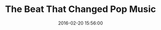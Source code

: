 ---
layout: inner
position: left
title: 'The Beat That Changed Pop Music'
date: 2016-02-20 15:56:00
video: 'vMhAX3AjnEI'
project_link: 'https://www.youtube.com/watch?v=vMhAX3AjnEI'
lead_text: "Reggaeton is one of the most popular music genres in the world. Its history is rooted in diaspora migration, censorship, poverty and the reclaiming of Afro-Caribbean identity. We go to New York, one of the homes of reggaeton's evolution, to explore the music's history and talk to those who've helped pioneer the sound and those who are changing its image."
credits: 'writer, producer'
---
